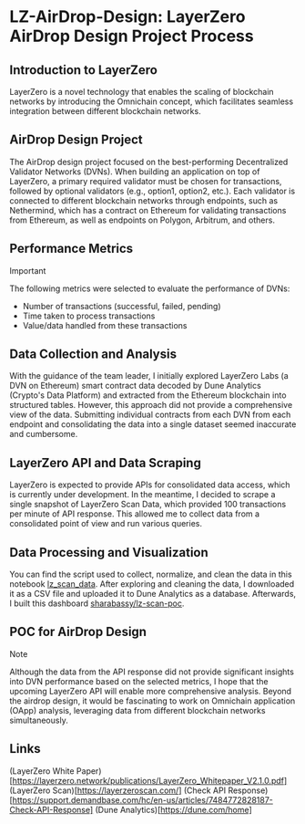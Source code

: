 # LZ-AirDrop-Design: LayerZero AirDrop Design Project Process

## Introduction to LayerZero

LayerZero is a novel technology that enables the scaling of blockchain networks by introducing the Omnichain concept, which facilitates seamless integration between different blockchain networks.

## AirDrop Design Project

The AirDrop design project focused on the best-performing Decentralized Validator Networks (DVNs). When building an application on top of LayerZero, a primary required validator must be chosen for transactions, followed by optional validators (e.g., option1, option2, etc.). Each validator is connected to different blockchain networks through endpoints, such as Nethermind, which has a contract on Ethereum for validating transactions from Ethereum, as well as endpoints on Polygon, Arbitrum, and others.

## Performance Metrics

> [!IMPORTANT]
> The following metrics were selected to evaluate the performance of DVNs:
> - Number of transactions (successful, failed, pending)
> - Time taken to process transactions
> - Value/data handled from these transactions

## Data Collection and Analysis

With the guidance of the team leader, I initially explored LayerZero Labs (a DVN on Ethereum) smart contract data decoded by Dune Analytics (Crypto's Data Platform) and extracted from the Ethereum blockchain into structured tables. However, this approach did not provide a comprehensive view of the data. Submitting individual contracts from each DVN from each endpoint and consolidating the data into a single dataset seemed inaccurate and cumbersome.

## LayerZero API and Data Scraping

LayerZero is expected to provide APIs for consolidated data access, which is currently under development. In the meantime, I decided to scrape a single snapshot of LayerZero Scan Data, which provided 100 transactions per minute of API response. This allowed me to collect data from a consolidated point of view and run various queries.

## Data Processing and Visualization

You can find the script used to collect, normalize, and clean the data in this notebook [lz_scan_data](lz_scan_data.py). After exploring and cleaning the data, I downloaded it as a CSV file and uploaded it to Dune Analytics as a database. Afterwards, I built this dashboard [sharabassy/lz-scan-poc](https://dune.com/sharabassy/lz-scan-poc).

## POC for AirDrop Design

> [!NOTE]
> Although the data from the API response did not provide significant insights into DVN performance based on the selected metrics, I hope that the upcoming LayerZero API will enable more comprehensive analysis. Beyond the airdrop design, it would be fascinating to work on Omnichain application (OApp) analysis, leveraging data from different blockchain networks simultaneously.

## Links 
(LayerZero White Paper)[https://layerzero.network/publications/LayerZero_Whitepaper_V2.1.0.pdf]
(LayerZero Scan)[https://layerzeroscan.com/]
(Check API Response)[https://support.demandbase.com/hc/en-us/articles/7484772828187-Check-API-Response]
(Dune Analytics)[https://dune.com/home]